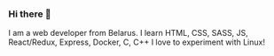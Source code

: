 ### Hi there 👋
I am a web developer from Belarus.
I learn HTML, CSS, SASS, JS, React/Redux, Express, Docker, C, C++
I love to experiment with Linux!
